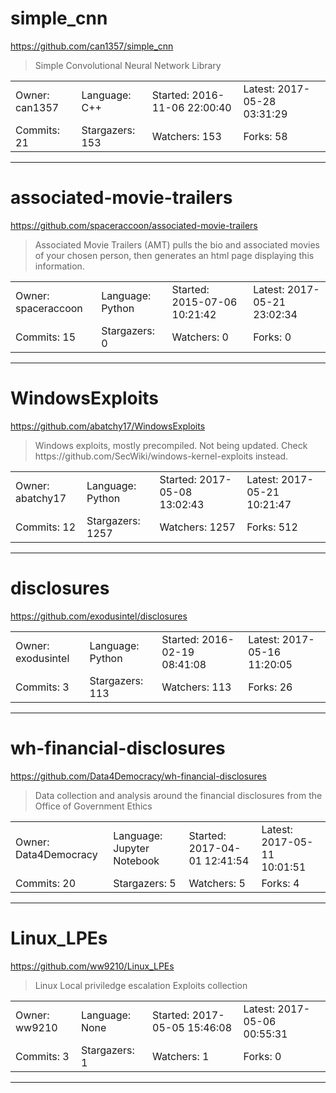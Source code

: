 # simple_cnn

https://github.com/can1357/simple_cnn
<blockquote>
Simple Convolutional Neural Network Library
</blockquote>

<table>
<tr><td>Owner: can1357</td>
    <td>Language: C++</td>
    <td>Started: 2016-11-06 22:00:40</td>
    <td>Latest: 2017-05-28 03:31:29</td></tr>
<tr><td>Commits: 21</td>
    <td>Stargazers: 153</td>
    <td>Watchers: 153</td>
    <td>Forks: 58</td></tr>
</table>

---

# associated-movie-trailers

https://github.com/spaceraccoon/associated-movie-trailers
<blockquote>
Associated Movie Trailers (AMT) pulls the bio and associated movies of your chosen person, then generates an html page displaying this information.
</blockquote>

<table>
<tr><td>Owner: spaceraccoon</td>
    <td>Language: Python</td>
    <td>Started: 2015-07-06 10:21:42</td>
    <td>Latest: 2017-05-21 23:02:34</td></tr>
<tr><td>Commits: 15</td>
    <td>Stargazers: 0</td>
    <td>Watchers: 0</td>
    <td>Forks: 0</td></tr>
</table>

---

# WindowsExploits

https://github.com/abatchy17/WindowsExploits
<blockquote>
Windows exploits, mostly precompiled. Not being updated. Check https://github.com/SecWiki/windows-kernel-exploits instead.
</blockquote>

<table>
<tr><td>Owner: abatchy17</td>
    <td>Language: Python</td>
    <td>Started: 2017-05-08 13:02:43</td>
    <td>Latest: 2017-05-21 10:21:47</td></tr>
<tr><td>Commits: 12</td>
    <td>Stargazers: 1257</td>
    <td>Watchers: 1257</td>
    <td>Forks: 512</td></tr>
</table>

---

# disclosures

https://github.com/exodusintel/disclosures
<blockquote>
<no description>
</blockquote>

<table>
<tr><td>Owner: exodusintel</td>
    <td>Language: Python</td>
    <td>Started: 2016-02-19 08:41:08</td>
    <td>Latest: 2017-05-16 11:20:05</td></tr>
<tr><td>Commits: 3</td>
    <td>Stargazers: 113</td>
    <td>Watchers: 113</td>
    <td>Forks: 26</td></tr>
</table>

---

# wh-financial-disclosures

https://github.com/Data4Democracy/wh-financial-disclosures
<blockquote>
Data collection and analysis around the financial disclosures from the Office of Government Ethics
</blockquote>

<table>
<tr><td>Owner: Data4Democracy</td>
    <td>Language: Jupyter Notebook</td>
    <td>Started: 2017-04-01 12:41:54</td>
    <td>Latest: 2017-05-11 10:01:51</td></tr>
<tr><td>Commits: 20</td>
    <td>Stargazers: 5</td>
    <td>Watchers: 5</td>
    <td>Forks: 4</td></tr>
</table>

---

# Linux_LPEs

https://github.com/ww9210/Linux_LPEs
<blockquote>
Linux Local priviledge escalation Exploits collection
</blockquote>

<table>
<tr><td>Owner: ww9210</td>
    <td>Language: None</td>
    <td>Started: 2017-05-05 15:46:08</td>
    <td>Latest: 2017-05-06 00:55:31</td></tr>
<tr><td>Commits: 3</td>
    <td>Stargazers: 1</td>
    <td>Watchers: 1</td>
    <td>Forks: 0</td></tr>
</table>

---

